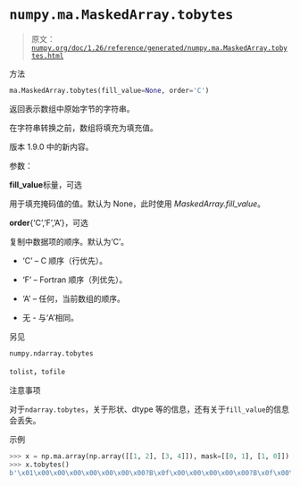 # `numpy.ma.MaskedArray.tobytes`

> 原文：[`numpy.org/doc/1.26/reference/generated/numpy.ma.MaskedArray.tobytes.html`](https://numpy.org/doc/1.26/reference/generated/numpy.ma.MaskedArray.tobytes.html)

方法

```py
ma.MaskedArray.tobytes(fill_value=None, order='C')
```

返回表示数组中原始字节的字符串。

在字符串转换之前，数组将填充为填充值。

版本 1.9.0 中的新内容。

参数：

**fill_value**标量，可选

用于填充掩码值的值。默认为 None，此时使用 *MaskedArray.fill_value*。

**order**{‘C’,’F’,’A’}，可选

复制中数据项的顺序。默认为‘C’。

+   ‘C’ – C 顺序（行优先）。

+   ‘F’ – Fortran 顺序（列优先）。

+   ‘A’ – 任何，当前数组的顺序。

+   无 - 与‘A’相同。

另见

`numpy.ndarray.tobytes`

`tolist`，`tofile`

注意事项

对于`ndarray.tobytes`，关于形状、dtype 等的信息，还有关于`fill_value`的信息会丢失。

示例

```py
>>> x = np.ma.array(np.array([[1, 2], [3, 4]]), mask=[[0, 1], [1, 0]])
>>> x.tobytes()
b'\x01\x00\x00\x00\x00\x00\x00\x00?B\x0f\x00\x00\x00\x00\x00?B\x0f\x00\x00\x00\x00\x00\x04\x00\x00\x00\x00\x00\x00\x00' 
```
